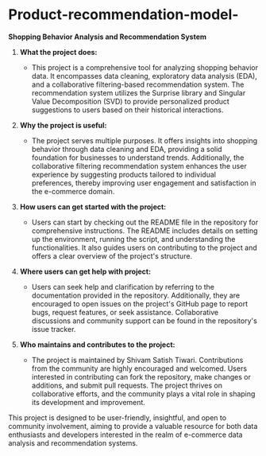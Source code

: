 # Product-recommendation-model-
**Shopping Behavior Analysis and Recommendation System**


1. **What the project does:**
   - This project is a comprehensive tool for analyzing shopping behavior data. It encompasses data cleaning, exploratory data analysis (EDA), and a collaborative filtering-based recommendation system. The recommendation system utilizes the Surprise library and Singular Value Decomposition (SVD) to provide personalized product suggestions to users based on their historical interactions.

2. **Why the project is useful:**
   - The project serves multiple purposes. It offers insights into shopping behavior through data cleaning and EDA, providing a solid foundation for businesses to understand trends. Additionally, the collaborative filtering recommendation system enhances the user experience by suggesting products tailored to individual preferences, thereby improving user engagement and satisfaction in the e-commerce domain.

3. **How users can get started with the project:**
   - Users can start by checking out the README file in the repository for comprehensive instructions. The README includes details on setting up the environment, running the script, and understanding the functionalities. It also guides users on contributing to the project and offers a clear overview of the project's structure.

4. **Where users can get help with  project:**
   - Users can seek help and clarification by referring to the documentation provided in the repository. Additionally, they are encouraged to open issues on the project's GitHub page to report bugs, request features, or seek assistance. Collaborative discussions and community support can be found in the repository's issue tracker.

5. **Who maintains and contributes to the project:**
   - The project is maintained by Shivam Satish Tiwari. Contributions from the community are highly encouraged and welcomed. Users interested in contributing can fork the repository, make changes or additions, and submit pull requests. The project thrives on collaborative efforts, and the community plays a vital role in shaping its development and improvement.

This project is designed to be user-friendly, insightful, and open to community involvement, aiming to provide a valuable resource for both data enthusiasts and developers interested in the realm of e-commerce data analysis and recommendation systems.
